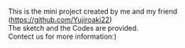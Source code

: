 This is the mini project created by me and my friend (https://github.com/Yujiroaki22) <br>
The sketch and the Codes are provided. <br>
Contect us for more information:)
